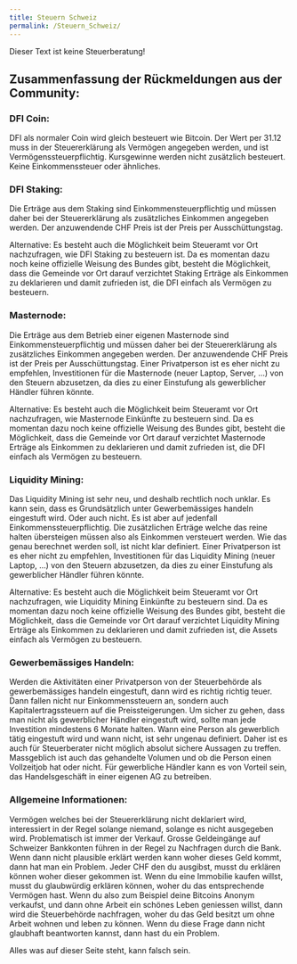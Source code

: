 ```yaml
---
title: Steuern Schweiz
permalink: /Steuern_Schweiz/
---
```


Dieser Text ist keine Steuerberatung!

## Zusammenfassung der Rückmeldungen aus der Community:

### DFI Coin:

DFI als normaler Coin wird gleich besteuert wie Bitcoin. Der Wert per
31.12 muss in der Steuererklärung als Vermögen angegeben werden, und ist
Vermögenssteuerpflichtig. Kursgewinne werden nicht zusätzlich besteuert.
Keine Einkommenssteuer oder ähnliches.

### DFI Staking:

Die Erträge aus dem Staking sind Einkommensteuerpflichtig und müssen
daher bei der Steuererklärung als zusätzliches Einkommen angegeben
werden. Der anzuwendende CHF Preis ist der Preis per Ausschüttungstag.

Alternative: Es besteht auch die Möglichkeit beim Steueramt vor Ort
nachzufragen, wie DFI Staking zu besteuern ist. Da es momentan dazu noch
keine offizielle Weisung des Bundes gibt, besteht die Möglichkeit, dass
die Gemeinde vor Ort darauf verzichtet Staking Erträge als Einkommen zu
deklarieren und damit zufrieden ist, die DFI einfach als Vermögen zu
besteuern.

### Masternode:

Die Erträge aus dem Betrieb einer eigenen Masternode sind
Einkommensteuerpflichtig und müssen daher bei der Steuererklärung als
zusätzliches Einkommen angegeben werden. Der anzuwendende CHF Preis ist
der Preis per Ausschüttungstag. Einer Privatperson ist es eher nicht zu
empfehlen, Investitionen für die Masternode (neuer Laptop, Server, ...)
von den Steuern abzusetzen, da dies zu einer Einstufung als gewerblicher
Händler führen könnte.

Alternative: Es besteht auch die Möglichkeit beim Steueramt vor Ort
nachzufragen, wie Masternode Einkünfte zu besteuern sind. Da es momentan
dazu noch keine offizielle Weisung des Bundes gibt, besteht die
Möglichkeit, dass die Gemeinde vor Ort darauf verzichtet Masternode
Erträge als Einkommen zu deklarieren und damit zufrieden ist, die DFI
einfach als Vermögen zu besteuern.

### Liquidity Mining:

Das Liquidity Mining ist sehr neu, und deshalb rechtlich noch unklar. Es
kann sein, dass es Grundsätzlich unter Gewerbemässiges handeln
eingestuft wird. Oder auch nicht. Es ist aber auf jedenfall
Einkommenssteuerpflichtig. Die zusätzlichen Erträge welche das reine
halten übersteigen müssen also als Einkommen versteuert werden. Wie das
genau berechnet werden soll, ist nicht klar definiert. Einer
Privatperson ist es eher nicht zu empfehlen, Investitionen für das
Liquidity Mining (neuer Laptop, ...) von den Steuern abzusetzen, da dies
zu einer Einstufung als gewerblicher Händler führen könnte.

Alternative: Es besteht auch die Möglichkeit beim Steueramt vor Ort
nachzufragen, wie Liquidity Mining Einkünfte zu besteuern sind. Da es
momentan dazu noch keine offizielle Weisung des Bundes gibt, besteht die
Möglichkeit, dass die Gemeinde vor Ort darauf verzichtet Liquidity
Mining Erträge als Einkommen zu deklarieren und damit zufrieden ist, die
Assets einfach als Vermögen zu besteuern.

### Gewerbemässiges Handeln:

Werden die Aktivitäten einer Privatperson von der Steuerbehörde als
gewerbemässiges handeln eingestuft, dann wird es richtig richtig teuer.
Dann fallen nicht nur Einkommenssteuern an, sondern auch
Kapitalertragssteuern auf die Preissteigerungen. Um sicher zu gehen,
dass man nicht als gewerblicher Händler eingestuft wird, sollte man jede
Investition mindestens 6 Monate halten. Wann eine Person als gewerblich
tätig eingestuft wird und wann nicht, ist sehr ungenau definiert. Daher
ist es auch für Steuerberater nicht möglich absolut sichere Aussagen zu
treffen. Massgeblich ist auch das gehandelte Volumen und ob die Person
einen Vollzeitjob hat oder nicht. Für gewerbliche Händler kann es von
Vorteil sein, das Handelsgeschäft in einer eigenen AG zu betreiben.

### Allgemeine Informationen:

Vermögen welches bei der Steuererklärung nicht deklariert wird,
interessiert in der Regel solange niemand, solange es nicht ausgegeben
wird. Problematisch ist immer der Verkauf. Grosse Geldeingänge auf
Schweizer Bankkonten führen in der Regel zu Nachfragen durch die Bank.
Wenn dann nicht plausible erklärt werden kann woher dieses Geld kommt,
dann hat man ein Problem. Jeder CHF den du ausgibst, musst du erklären
können woher dieser gekommen ist. Wenn du eine Immobilie kaufen willst,
musst du glaubwürdig erklären können, woher du das entsprechende
Vermögen hast. Wenn du also zum Beispiel deine Bitcoins Anonym
verkaufst, und dann ohne Arbeit ein schönes Leben geniessen willst, dann
wird die Steuerbehörde nachfragen, woher du das Geld besitzt um ohne
Arbeit wohnen und leben zu können. Wenn du diese Frage dann nicht
glaubhaft beantworten kannst, dann hast du ein Problem.

Alles was auf dieser Seite steht, kann falsch sein.